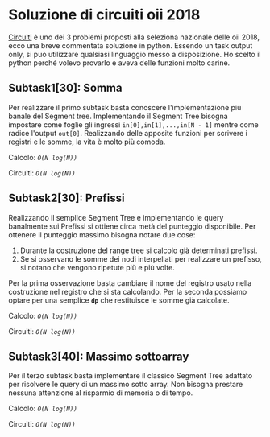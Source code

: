 # Soluzione di circuiti oii 2018

[Circuiti](https://training.olinfo.it/#/task/oii_circuiti/statement) è uno dei 3 problemi proposti alla seleziona nazionale delle oii 2018, ecco una breve commentata soluzione in python. Essendo un task output only, si può utilizzare qualsiasi linguaggio messo a disposizione. Ho scelto il python perché volevo provarlo e aveva delle  funzioni molto carine.

## Subtask1[30]: Somma

Per realizzare il primo subtask basta conoscere l'implementazione più banale del Segment tree. Implementando il Segment Tree bisogna impostare come foglie gli ingressi `in[0],in[1],...,in[N - 1]` mentre come radice l'output `out[0]`. Realizzando delle apposite funzioni per scrivere i registri e le somme,  la vita è molto più comoda.

Calcolo: *`O(N log(N))`*

Circuiti: *`O(N log(N))`*

## Subtask2[30]: Prefissi

Realizzando il semplice Segment Tree e implementando le query banalmente sui Prefissi si ottiene circa metà del punteggio disponibile. Per ottenere il punteggio massimo bisogna notare due cose:

1. Durante la costruzione del range tree si calcolo già determinati prefissi.
2. Se si osservano le somme dei nodi interpellati per realizzare un prefisso, si notano che vengono ripetute più e più volte.

Per la prima  osservazione basta cambiare il nome del registro usato nella costruzione nel registro che si sta calcolando. Per la seconda possiamo optare per una semplice **`dp`** che restituisce le somme già calcolate.

Calcolo: *`O(N log(N))`*

Circuiti: *`O(N log(N))`*

## Subtask3[40]: Massimo sottoarray

Per il terzo subtask basta implementare il classico Segment Tree adattato per risolvere le query di un massimo sotto array. Non bisogna prestare nessuna attenzione al risparmio di memoria o di tempo.

Calcolo: *`O(N log(N))`*

Circuiti: *`O(N log(N))`*

